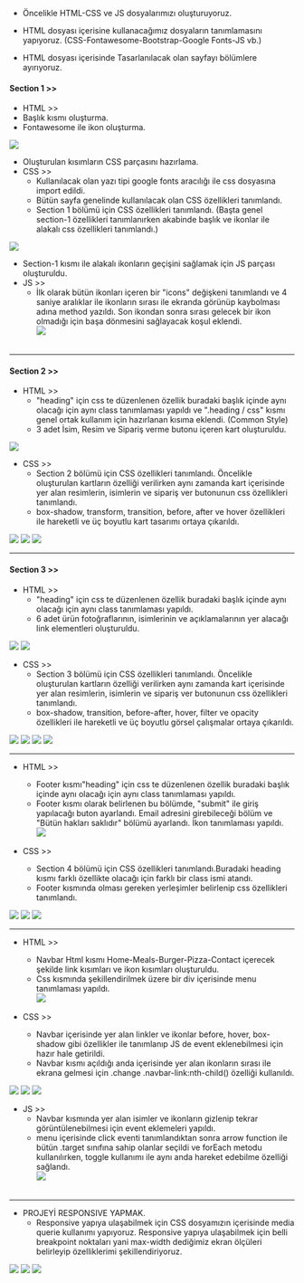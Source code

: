 * Öncelikle HTML-CSS ve JS dosyalarımızı oluşturuyoruz.

* HTML dosyası içerisine kullanacağımız dosyaların tanımlamasını yapıyoruz. (CSS-Fontawesome-Bootstrap-Google Fonts-JS vb.)

* HTML dosyası içerisinde Tasarlanılacak olan sayfayı bölümlere ayırıyoruz.

<h4>Section 1 >> </h4>

* HTML >> <br>
* Başlık kısmı oluşturma. <br>
* Fontawesome ile ikon oluşturma. <br>
<img src="ReadMeImages/r1.jpg">


* Oluşturulan kısımların CSS parçasını hazırlama. <br>
* CSS >> <br>
    * Kullanılacak olan yazı tipi google fonts aracılığı ile css dosyasına import edildi.  <br>
    * Bütün sayfa genelinde kullanılacak olan CSS özellikleri tanımlandı. <br>
    * Section 1 bölümü için CSS özellikleri tanımlandı. (Başta genel section-1 özellikleri tanımlanırken akabinde başlık ve ikonlar ile alakalı css özellikleri tanımlandı.) <br>
<img src="ReadMeImages/r2.JPG">

* Section-1 kısmı ile alakalı ikonların geçişini sağlamak için JS parçası oluşturuldu. <br>
* JS >> <br> 
    * İlk olarak bütün ikonları içeren bir "icons" değişkeni tanımlandı ve 4 saniye aralıklar ile ikonların sırası ile ekranda görünüp kaybolması adına method yazıldı. Son ikondan sonra sırası gelecek bir ikon olmadığı için başa dönmesini sağlayacak koşul eklendi. <br>
<img src="ReadMeImages/r3.JPG"> <br><br> 
<hr>
<h4>Section 2 >> </h4> 

* HTML >>
    * "heading" için css te düzenlenen özellik buradaki başlık içinde aynı olacağı için aynı class tanımlaması yapıldı ve ".heading / css" kısmı genel ortak kullanım için hazırlanan kısıma eklendi. (Common Style) <br>
    * 3 adet İsim, Resim ve Sipariş verme butonu içeren kart oluşturuldu. <br>
<img src="ReadMeImages/rr4.JPG">

* CSS >>
    * Section 2 bölümü için CSS özellikleri tanımlandı. Öncelikle oluşturulan kartların özelliği verilirken aynı zamanda kart içerisinde yer alan resimlerin, isimlerin ve sipariş ver butonunun css özellikleri tanımlandı.
    * box-shadow, transform, transition, before, after ve hover özellikleri ile hareketli ve üç boyutlu kart tasarımı ortaya çıkarıldı. <br>
<img src="ReadMeImages/r5.JPG">
<img src="ReadMeImages/r6.JPG">
<img src="ReadMeImages/r7.JPG"> <br>
<hr>
<h4>Section 3 >> </h4>

* HTML >>
    *  "heading" için css te düzenlenen özellik buradaki başlık içinde aynı olacağı için aynı class tanımlaması yapıldı.
    * 6 adet ürün fotoğraflarının, isimlerinin ve açıklamalarının yer alacağı link elementleri oluşturuldu.
<img src="ReadMeImages/r8.JPG">
<img src="ReadMeImages/r9.JPG">

* CSS >>
    * Section 3 bölümü için CSS özellikleri tanımlandı. Öncelikle oluşturulan kartların özelliği verilirken aynı zamanda kart içerisinde yer alan resimlerin, isimlerin ve sipariş ver butonunun css özellikleri tanımlandı.
    * box-shadow, transition, before-after, hover, filter ve opacity özellikleri ile hareketli ve üç boyutlu görsel çalışmalar ortaya çıkarıldı. <br>
<img src="ReadMeImages/r10.JPG">
<img src="ReadMeImages/r11.JPG">
<img src="ReadMeImages/r12.JPG">
<img src="ReadMeImages/r13.JPG"> <br>
<hr>

* HTML >>
    * Footer kısmı"heading" için css te düzenlenen özellik buradaki başlık içinde aynı olacağı için aynı class tanımlaması yapıldı.
    * Footer kısmı olarak belirlenen bu bölümde, "submit" ile giriş yapılacağı buton ayarlandı. Email adresini girebileceği bölüm ve "Bütün hakları saklıdır" bölümü ayarlandı. İkon tanımlaması yapıldı. <br>
<img src="ReadMeImages/rr14.JPG"> <br>

* CSS >>
    * Section 4 bölümü için CSS özellikleri tanımlandı.Buradaki heading kısmı farklı özellikte olacağı için farklı bir class ismi atandı. <br>
    * Footer kısmında olması gereken yerleşimler belirlenip css özellikleri tanımlandı. <br>
<img src="ReadMeImages/r15.JPG">
<img src="ReadMeImages/r16.JPG">
<img src="ReadMeImages/r17.JPG"> <br>
<hr>

* HTML >>
    * Navbar Html kısmı Home-Meals-Burger-Pizza-Contact içerecek şekilde link kısımları ve ikon kısımları oluşturuldu. <br>
    * Css kısmında şekillendirilmek üzere bir div içerisinde menu tanımlaması yapıldı. <br>
<img src="ReadMeImages/rr18.JPG"> <br>

* CSS >>
    * Navbar içerisinde yer alan linkler ve ikonlar before, hover, box-shadow gibi özellikler ile tanımlanıp JS de event eklenebilmesi için hazır hale getirildi. <br>
    * Navbar kısmı açıldığı anda içerisinde yer alan ikonların sırası ile ekrana gelmesi için .change .navbar-link:nth-child() özelliği kullanıldı. <br>
<img src="ReadMeImages/r19.JPG">
<img src="ReadMeImages/r20.JPG">
<img src="ReadMeImages/r21.JPG">


* JS >>
    * Navbar kısmında yer alan isimler ve ikonların gizlenip tekrar görüntülenebilmesi için event eklemeleri yapıldı. <br>
    * menu içerisinde click eventi tanımlandıktan sonra arrow function ile bütün .target sınıfına sahip olanlar seçildi ve forEach metodu kullanılırken, toggle kullanımı ile aynı anda hareket edebilme özelliği sağlandı. <br>
<img src="ReadMeImages/r22.JPG"> <br><br>
<hr>

* PROJEYİ RESPONSIVE YAPMAK.
    * Responsive yapıya ulaşabilmek için CSS dosyamızın içerisinde media querie kullanımı yapıyoruz. Responsive yapıya ulaşabilmek için belli breakpoint noktaları yani max-width dediğimiz ekran ölçüleri belirleyip özelliklerimi şekillendiriyoruz. <br>
<img src="ReadMeImages/r23.JPG">
<img src="ReadMeImages/r24.JPG">
<img src="ReadMeImages/r25.JPG">







